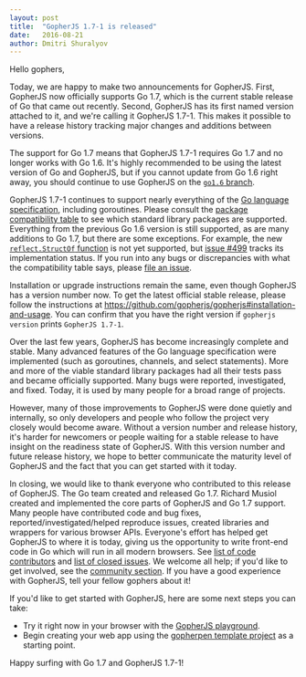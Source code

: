 ```yaml
---
layout: post
title:  "GopherJS 1.7-1 is released"
date:   2016-08-21
author: Dmitri Shuralyov
---
```


Hello gophers,

Today, we are happy to make two announcements for GopherJS. First, GopherJS now officially supports Go 1.7, which is the current stable release of Go that came out recently. Second, GopherJS has its first named version attached to it, and we're calling it GopherJS 1.7-1. This makes it possible to have a release history tracking major changes and additions between versions.

The support for Go 1.7 means that GopherJS 1.7-1 requires Go 1.7 and no longer works with Go 1.6. It's highly recommended to be using the latest version of Go and GopherJS, but if you cannot update from Go 1.6 right away, you should continue to use GopherJS on the [`go1.6` branch](https://github.com/gopherjs/gopherjs/commits/go1.6).

GopherJS 1.7-1 continues to support nearly everything of the [Go language specification](https://golang.org/ref/spec), including goroutines. Please consult the [package compatibility table](https://github.com/gopherjs/gopherjs/blob/master/doc/packages.md) to see which standard library packages are supported. Everything from the previous Go 1.6 version is still supported, as are many additions to Go 1.7, but there are some exceptions. For example, the new [`reflect.StructOf` function](https://godoc.org/reflect#StructOf) is not yet supported, but [issue #499](https://github.com/gopherjs/gopherjs/issues/499) tracks its implementation status. If you run into any bugs or discrepancies with what the compatibility table says, please [file an issue](https://github.com/gopherjs/gopherjs/issues).

Installation or upgrade instructions remain the same, even though GopherJS has a version number now. To get the latest official stable release, please follow the instructions at https://github.com/gopherjs/gopherjs#installation-and-usage. You can confirm that you have the right version if `gopherjs version` prints `GopherJS 1.7-1`.

Over the last few years, GopherJS has become increasingly complete and stable. Many advanced features of the Go language specification were implemented (such as goroutines, channels, and select statements). More and more of the viable standard library packages had all their tests pass and became officially supported. Many bugs were reported, investigated, and fixed. Today, it is used by many people for a broad range of projects.

However, many of those improvements to GopherJS were done quietly and internally, so only developers and people who follow the project very closely would become aware. Without a version number and release history, it's harder for newcomers or people waiting for a stable release to have insight on the readiness state of GopherJS. With this version number and future release history, we hope to better communicate the maturity level of GopherJS and the fact that you can get started with it today.

In closing, we would like to thank everyone who contributed to this release of GopherJS. The Go team created and released Go 1.7. Richard Musiol created and implemented the core parts of GopherJS and Go 1.7 support. Many people have contributed code and bug fixes, reported/investigated/helped reproduce issues, created libraries and wrappers for various browser APIs. Everyone's effort has helped get GopherJS to where it is today, giving us the opportunity to write front-end code in Go which will run in all modern browsers. See [list of code contributors](https://github.com/gopherjs/gopherjs/graphs/contributors) and [list of closed issues](https://github.com/gopherjs/gopherjs/issues?q=is%3Aissue+is%3Aclosed). We welcome all help; if you'd like to get involved, see the [community section](https://github.com/gopherjs/gopherjs#community). If you have a good experience with GopherJS, tell your fellow gophers about it!

If you'd like to get started with GopherJS, here are some next steps you can take:

-	Try it right now in your browser with the [GopherJS playground](http://www.gopherjs.org/playground/#/-MweO3kLBk).
-	Begin creating your web app using the [gopherpen template project](https://github.com/gopherjs/gopherpen#readme) as a starting point.

Happy surfing with Go 1.7 and GopherJS 1.7-1!
